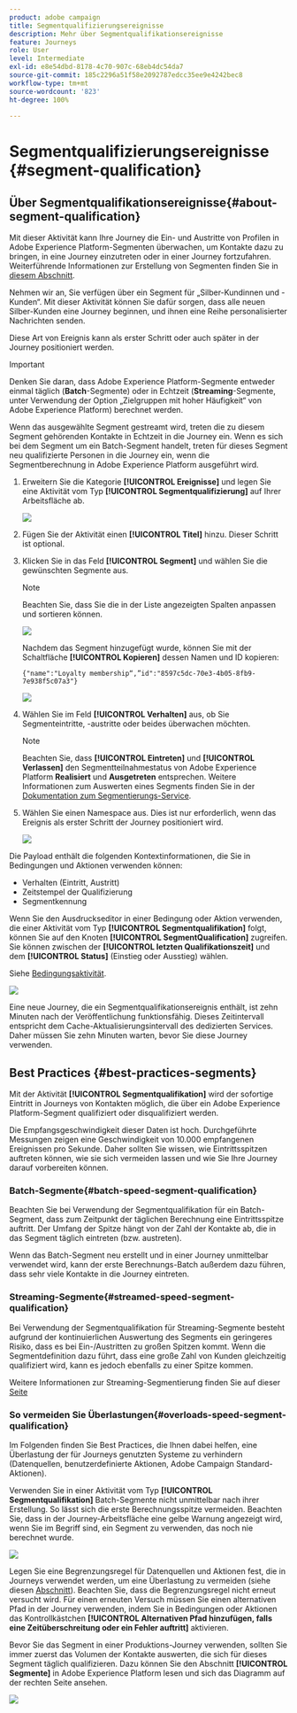 ```yaml
---
product: adobe campaign
title: Segmentqualifizierungsereignisse
description: Mehr über Segmentqualifikationsereignisse
feature: Journeys
role: User
level: Intermediate
exl-id: e8e54dbd-8178-4c70-907c-68eb4dc54da7
source-git-commit: 185c2296a51f58e2092787edcc35ee9e4242bec8
workflow-type: tm+mt
source-wordcount: '823'
ht-degree: 100%

---
```


# Segmentqualifizierungsereignisse {#segment-qualification}

## Über Segmentqualifikationsereignisse{#about-segment-qualification}

Mit dieser Aktivität kann Ihre Journey die Ein- und Austritte von Profilen in Adobe Experience Platform-Segmenten überwachen, um Kontakte dazu zu bringen, in eine Journey einzutreten oder in einer Journey fortzufahren. Weiterführende Informationen zur Erstellung von Segmenten finden Sie in [diesem Abschnitt](../segment/about-segments.md).

Nehmen wir an, Sie verfügen über ein Segment für „Silber-Kundinnen und -Kunden“. Mit dieser Aktivität können Sie dafür sorgen, dass alle neuen Silber-Kunden eine Journey beginnen, und ihnen eine Reihe personalisierter Nachrichten senden.

Diese Art von Ereignis kann als erster Schritt oder auch später in der Journey positioniert werden.

>[!IMPORTANT]
>
>Denken Sie daran, dass Adobe Experience Platform-Segmente entweder einmal täglich (**Batch**-Segmente) oder in Echtzeit (**Streaming**-Segmente, unter Verwendung der Option „Zielgruppen mit hoher Häufigkeit“ von Adobe Experience Platform) berechnet werden.
>
>Wenn das ausgewählte Segment gestreamt wird, treten die zu diesem Segment gehörenden Kontakte in Echtzeit in die Journey ein. Wenn es sich bei dem Segment um ein Batch-Segment handelt, treten für dieses Segment neu qualifizierte Personen in die Journey ein, wenn die Segmentberechnung in Adobe Experience Platform ausgeführt wird.


1. Erweitern Sie die Kategorie **[!UICONTROL Ereignisse]** und legen Sie eine Aktivität vom Typ **[!UICONTROL Segmentqualifizierung]** auf Ihrer Arbeitsfläche ab.

   ![](../assets/segment5.png)

1. Fügen Sie der Aktivität einen **[!UICONTROL Titel]** hinzu. Dieser Schritt ist optional.

1. Klicken Sie in das Feld **[!UICONTROL Segment]** und wählen Sie die gewünschten Segmente aus.

   >[!NOTE]
   >
   >Beachten Sie, dass Sie die in der Liste angezeigten Spalten anpassen und sortieren können.

   ![](../assets/segment6.png)

   Nachdem das Segment hinzugefügt wurde, können Sie mit der Schaltfläche **[!UICONTROL Kopieren]** dessen Namen und ID kopieren:

   `{"name":"Loyalty membership“,”id":"8597c5dc-70e3-4b05-8fb9-7e938f5c07a3"}`

   ![](../assets/segment-copy.png)

1. Wählen Sie im Feld **[!UICONTROL Verhalten]** aus, ob Sie Segmenteintritte, -austritte oder beides überwachen möchten.

   >[!NOTE]
   >
   >Beachten Sie, dass **[!UICONTROL Eintreten]** und **[!UICONTROL Verlassen]** den Segmentteilnahmestatus von Adobe Experience Platform **Realisiert** und **Ausgetreten** entsprechen. Weitere Informationen zum Auswerten eines Segments finden Sie in der [Dokumentation zum Segmentierungs-Service](https://experienceleague.adobe.com/docs/experience-platform/segmentation/tutorials/evaluate-a-segment.html?lang=de#interpret-segment-results).

1. Wählen Sie einen Namespace aus. Dies ist nur erforderlich, wenn das Ereignis als erster Schritt der Journey positioniert wird.

   ![](../assets/segment7.png)

Die Payload enthält die folgenden Kontextinformationen, die Sie in Bedingungen und Aktionen verwenden können:

* Verhalten (Eintritt, Austritt)
* Zeitstempel der Qualifizierung
* Segmentkennung

Wenn Sie den Ausdruckseditor in einer Bedingung oder Aktion verwenden, die einer Aktivität vom Typ **[!UICONTROL Segmentqualifikation]** folgt, können Sie auf den Knoten **[!UICONTROL SegmentQualification]** zugreifen. Sie können zwischen der **[!UICONTROL letzten Qualifikationszeit]** und dem **[!UICONTROL Status]** (Einstieg oder Ausstieg) wählen.

Siehe [Bedingungsaktivität](../building-journeys/condition-activity.md#about_condition).

![](../assets/segment8.png)

Eine neue Journey, die ein Segmentqualifikationsereignis enthält, ist zehn Minuten nach der Veröffentlichung funktionsfähig. Dieses Zeitintervall entspricht dem Cache-Aktualisierungsintervall des dedizierten Services. Daher müssen Sie zehn Minuten warten, bevor Sie diese Journey verwenden.

## Best Practices {#best-practices-segments}

Mit der Aktivität **[!UICONTROL Segmentqualifikation]** wird der sofortige Eintritt in Journeys von Kontakten möglich, die über ein Adobe Experience Platform-Segment qualifiziert oder disqualifiziert werden.

Die Empfangsgeschwindigkeit dieser Daten ist hoch. Durchgeführte Messungen zeigen eine Geschwindigkeit von 10.000 empfangenen Ereignissen pro Sekunde. Daher sollten Sie wissen, wie Eintrittsspitzen auftreten können, wie sie sich vermeiden lassen und wie Sie Ihre Journey darauf vorbereiten können.

### Batch-Segmente{#batch-speed-segment-qualification}

Beachten Sie bei Verwendung der Segmentqualifikation für ein Batch-Segment, dass zum Zeitpunkt der täglichen Berechnung eine Eintrittsspitze auftritt. Der Umfang der Spitze hängt von der Zahl der Kontakte ab, die in das Segment täglich eintreten (bzw. austreten).

Wenn das Batch-Segment neu erstellt und in einer Journey unmittelbar verwendet wird, kann der erste Berechnungs-Batch außerdem dazu führen, dass sehr viele Kontakte in die Journey eintreten.

### Streaming-Segmente{#streamed-speed-segment-qualification}

Bei Verwendung der Segmentqualifikation für Streaming-Segmente besteht aufgrund der kontinuierlichen Auswertung des Segments ein geringeres Risiko, dass es bei Ein-/Austritten zu großen Spitzen kommt. Wenn die Segmentdefinition dazu führt, dass eine große Zahl von Kunden gleichzeitig qualifiziert wird, kann es jedoch ebenfalls zu einer Spitze kommen.

Weitere Informationen zur Streaming-Segmentierung finden Sie auf dieser [Seite](https://experienceleague.adobe.com/docs/experience-platform/segmentation/api/streaming-segmentation.html?lang=de#api)

### So vermeiden Sie Überlastungen{#overloads-speed-segment-qualification}

Im Folgenden finden Sie Best Practices, die Ihnen dabei helfen, eine Überlastung der für Journeys genutzten Systeme zu verhindern (Datenquellen, benutzerdefinierte Aktionen, Adobe Campaign Standard-Aktionen).

Verwenden Sie in einer Aktivität vom Typ **[!UICONTROL Segmentqualifikation]** Batch-Segmente nicht unmittelbar nach ihrer Erstellung. So lässt sich die erste Berechnungsspitze vermeiden. Beachten Sie, dass in der Journey-Arbeitsfläche eine gelbe Warnung angezeigt wird, wenn Sie im Begriff sind, ein Segment zu verwenden, das noch nie berechnet wurde.

![](../assets/segment-error.png)

Legen Sie eine Begrenzungsregel für Datenquellen und Aktionen fest, die in Journeys verwendet werden, um eine Überlastung zu vermeiden (siehe diesen [Abschnitt](../api/capping.md)). Beachten Sie, dass die Begrenzungsregel nicht erneut versucht wird. Für einen erneuten Versuch müssen Sie einen alternativen Pfad in der Journey verwenden, indem Sie in Bedingungen oder Aktionen das Kontrollkästchen **[!UICONTROL Alternativen Pfad hinzufügen, falls eine Zeitüberschreitung oder ein Fehler auftritt]** aktivieren.

Bevor Sie das Segment in einer Produktions-Journey verwenden, sollten Sie immer zuerst das Volumen der Kontakte auswerten, die sich für dieses Segment täglich qualifizieren. Dazu können Sie den Abschnitt **[!UICONTROL Segmente]** in Adobe Experience Platform lesen und sich das Diagramm auf der rechten Seite ansehen.

![](../assets/segment-overload.png)
